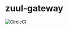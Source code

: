 # zuul-gateway

[![CircleCI](https://circleci.com/gh/abhishekkumar95/zuul-gateway.svg?style=svg)](https://circleci.com/gh/abhishekkumar95/zuul-gateway)
